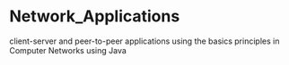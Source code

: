 # Network_Applications
client-server and peer-to-peer applications using the basics principles in Computer Networks using Java
